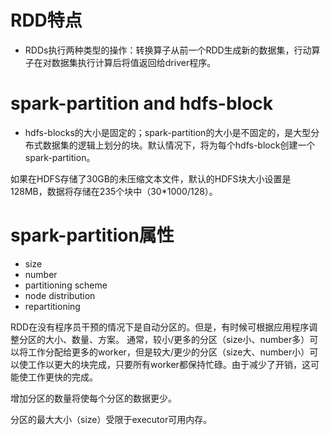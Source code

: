 # RDD特点
- RDDs执行两种类型的操作：转换算子从前一个RDD生成新的数据集，行动算子在对数据集执行计算后将值返回给driver程序。

# spark-partition and hdfs-block
- hdfs-blocks的大小是固定的；spark-partition的大小是不固定的，是大型分布式数据集的逻辑上划分的块。默认情况下，将为每个hdfs-block创建一个spark-partition。

如果在HDFS存储了30GB的未压缩文本文件，默认的HDFS块大小设置是128MB，数据将存储在235个块中（30*1000/128）。

# spark-partition属性

- size
- number
- partitioning scheme
- node distribution
- repartitioning

RDD在没有程序员干预的情况下是自动分区的。但是，有时候可根据应用程序调整分区的大小、数量、方案。
通常，较小/更多的分区（size小、number多）可以将工作分配给更多的worker，但是较大/更少的分区（size大、number小）可以使工作以更大的块完成，只要所有worker都保持忙碌。由于减少了开销，这可能使工作更快的完成。

增加分区的数量将使每个分区的数据更少。

分区的最大大小（size）受限于executor可用内存。